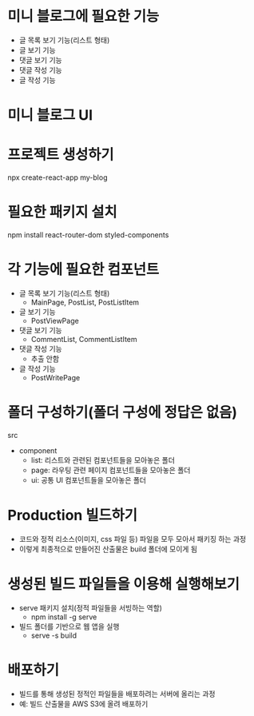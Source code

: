# 미니 블로그에 필요한 기능
- 글 목록 보기 기능(리스트 형태)
- 글 보기 기능
- 댓글 보기 기능
- 댓글 작성 기능
- 글 작성 기능

# 미니 블로그 UI

# 프로젝트 생성하기
npx create-react-app my-blog

# 필요한 패키지 설치
npm install react-router-dom styled-components

# 각 기능에 필요한 컴포넌트
- 글 목록 보기 기능(리스트 형태)
  - MainPage, PostList, PostListItem
- 글 보기 기능
  - PostViewPage
- 댓글 보기 기능
  - CommentList, CommentListItem
- 댓글 작성 기능
  - 추출 안함
- 글 작성 기능
  - PostWritePage

# 폴더 구성하기(폴더 구성에 정답은 없음)
src
  - component
    - list: 리스트와 관련된 컴포넌트들을 모아놓은 폴더
    - page: 라우팅 관련 페이지 컴포넌트들을 모아놓은 폴더
    - ui: 공통 UI 컴포넌트들을 모아놓은 폴더

# Production 빌드하기
- 코드와 정적 리소스(이미지, css 파일 등) 파일을 모두 모아서 패키징 하는 과정
- 이렇게 최종적으로 만들어진 산출물은 build 폴더에 모이게 됨

# 생성된 빌드 파일들을 이용해 실행해보기
- serve 패키지 설치(정적 파일들을 서빙하는 역할)
  - npm install -g serve
- 빌드 폴더를 기반으로 웹 앱을 실행
  - serve -s build
  
# 배포하기
- 빌드를 통해 생성된 정적인 파일들을 배포하려는 서버에 올리는 과정
- 예: 빌드 산출물을 AWS S3에 올려 배포하기